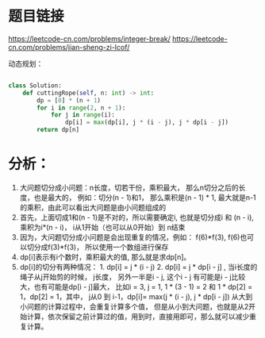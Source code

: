 # 题目链接
https://leetcode-cn.com/problems/integer-break/
https://leetcode-cn.com/problems/jian-sheng-zi-lcof/


动态规划：
```python

class Solution:
    def cuttingRope(self, n: int) -> int:
        dp = [0] * (n + 1)
        for i in range(2, n + 1):
            for j in range(i):
                dp[i] = max(dp[i], j * (i - j), j * dp[i - j])
        return dp[n]
```
# 分析：
1. 大问题切分成小问题：n长度，切若干份，乘积最大， 那么n切分之后的长度，也是最大的， 例如：切分(n - 1)和1， 那么乘积是(n - 1) * 1, 最大就是n-1的乘积，由此可以看出大问题是由小问题组成的
2. 首先，上面切成1和(n - 1)是不对的，所以需要确定i, 也就是切分成i 和 (n - i), 乘积为i*(n - i)， i从1开始（也可以从0开始）到 n结束
3. 因为，大问题切分成小问题是会出现重复的情况，例如： f(6)*f(3), f(6)也可以切分成f(3)*f(3)， 所以使用一个数组进行保存
4. dp[i]表示有i个数时，乘积最大的值, 那么就是求dp[n]。
5. dp[i]的切分有两种情况： 1. dp[i] = j * (i - j) 2. dp[i] = j * dp[i - j] , 当i长度的绳子从j开始剪的时候， j长度， 另外一半是i - j, 这个i - j 有可能是i - j比较大，也有可能是dp[i - j]最大， 比如i = 3, j = 1, 1 * (3 - 1) = 2 和 1 * dp[2] = 1，dp[2] = 1，其中， j从0 到 i-1，dp[i]= max(j * (i - j), j * dp[i - j])
从大到小问题的计算过程中，会重复计算多个值， 但是从小到大问题，也就是从2开始计算，依次保留之前计算过的值，用到时，直接用即可，那么就可以减少重复计算。

